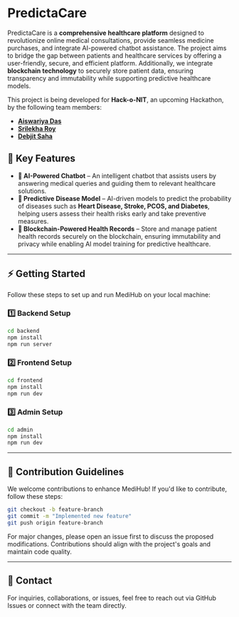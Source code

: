 # PredictaCare

PredictaCare is a **comprehensive healthcare platform** designed to revolutionize online medical consultations, provide seamless medicine purchases, and integrate AI-powered chatbot assistance. The project aims to bridge the gap between patients and healthcare services by offering a user-friendly, secure, and efficient platform. Additionally, we integrate **blockchain technology** to securely store patient data, ensuring transparency and immutability while supporting predictive healthcare models. 

This project is being developed for **Hack-o-NIT**, an upcoming Hackathon, by the following team members:

- [**Aiswariya Das**](https://github.com/aiswariya13)
- [**Srilekha Roy**](https://github.com/srilu-roy)
- [**Debjit Saha**](https://github.com/ErenYeager2004)

## 🚀 Key Features

- **🤖 AI-Powered Chatbot** – An intelligent chatbot that assists users by answering medical queries and guiding them to relevant healthcare solutions.
- **🧬 Predictive Disease Model** – AI-driven models to predict the probability of diseases such as **Heart Disease, Stroke, PCOS, and Diabetes**, helping users assess their health risks early and take preventive measures.
- **📑 Blockchain-Powered Health Records** – Store and manage patient health records securely on the blockchain, ensuring immutability and privacy while enabling AI model training for predictive healthcare.

---

## ⚡ Getting Started

Follow these steps to set up and run MediHub on your local machine:

### 1️⃣ Backend Setup
```sh
cd backend
npm install
npm run server
```

### 2️⃣ Frontend Setup
```sh
cd frontend
npm install
npm run dev
```

### 3️⃣ Admin Setup
```sh
cd admin
npm install
npm run dev
```
---

## 🤝 Contribution Guidelines
We welcome contributions to enhance MediHub! If you'd like to contribute, follow these steps:

```sh
git checkout -b feature-branch
git commit -m "Implemented new feature"
git push origin feature-branch
```

For major changes, please open an issue first to discuss the proposed modifications. Contributions should align with the project's goals and maintain code quality.

---

## 📩 Contact
For inquiries, collaborations, or issues, feel free to reach out via GitHub Issues or connect with the team directly.